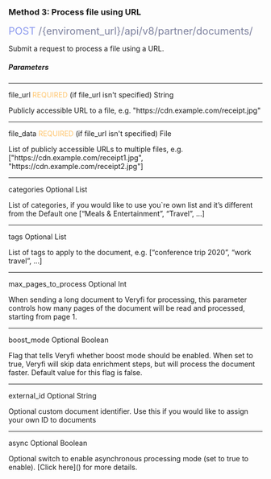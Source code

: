 <h3 className="h3-title">Method 3: Process file using URL</h3>

<span style="color: #8B99EE;font-size: 20px">POST</span><span style="color: #7D819E;font-size: 20px"> /{enviroment_url}/api/v8/partner/documents/</span>

<p className="p-text">Submit a request to process a file using a URL.</p>

<h5 className="h5-title">Parameters</h5>

---
<span className="parameter-text">file_url</span> <span style="color: #FFC56D;font-size: 14px" className="parameter-info">REQUIRED</span> (if file_url isn't specified)   <span className="parameter-info">String</span> 

<p className="p-text">Publicly accessible URL to a file, e.g. "https://cdn.example.com/receipt.jpg"</p>

---

<span className="parameter-text">file_data</span> <span style="color: #FFC56D;font-size: 14px" className="parameter-info">REQUIRED</span>  (if file_url isn't specified)   <span className="parameter-info">File</span>

<p className="p-text">List of publicly accessible URLs to multiple files, e.g. ["https://cdn.example.com/receipt1.jpg", "https://cdn.example.com/receipt2.jpg"]</p>

---

<span className="parameter-text">categories</span> <span className="parameter-info">Optional</span> <span className="parameter-info">List</span>

<p className="p-text">List of categories, if you would like to use you`re own list and it’s different from the Default one [“Meals & Entertainment”, “Travel”, ...]</p>

---

<span className="parameter-text">tags</span> <span className="parameter-info">Optional</span> <span className="parameter-info">List</span>

<p className="p-text">List of tags to apply to the document, e.g. [“conference trip 2020”, “work travel”, ...]</p>

---
<span className="parameter-text">max_pages_to_process<span> <span className="parameter-info">Optional</span> <span className="parameter-info">Int</span>

<p className="p-text">When sending a long document to Veryfi for processing, this parameter controls how many pages of the document will be read and processed, starting from page 1.</p>

---
<span className="parameter-text">boost_mode<span> <span className="parameter-info">Optional</span> <span className="parameter-info">Boolean</span>

<p className="p-text">Flag that tells Veryfi whether boost mode should be enabled. When set to true, Veryfi will skip data enrichment steps, but will process the document faster. Default value for this flag is false.</p>

---
<span className="parameter-text">external_id</span> <span className="parameter-info">Optional</span> <span className="parameter-info">String</span>

<p className="p-text">Optional custom document identifier. Use this if you would like to assign your own ID to documents</p>

---
<span className="parameter-text">async</span> <span className="parameter-info">Optional</span> <span className="parameter-info">Boolean</span>

<p className="p-text">Optional switch to enable asynchronous processing mode (set to true to enable). [Click here]() for more details.</p>

